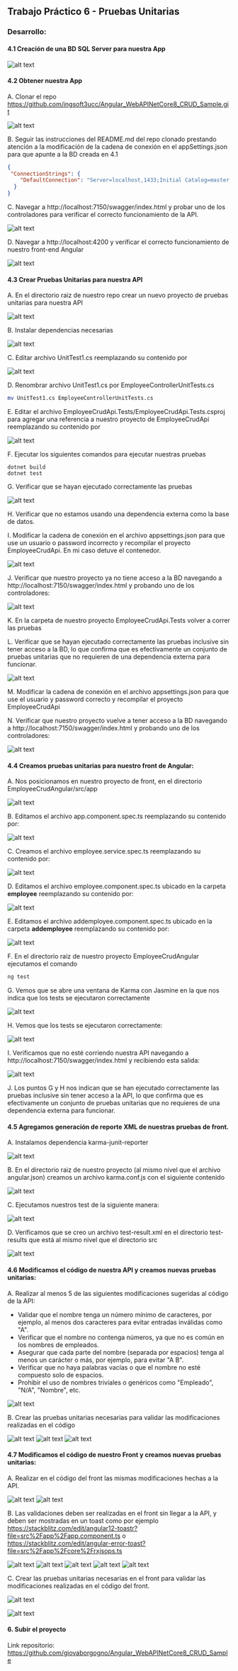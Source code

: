 ## Trabajo Práctico 6 - Pruebas Unitarias

### Desarrollo:

#### 4.1 Creación de una BD SQL Server para nuestra App
![alt text](img/image.png)

#### 4.2 Obtener nuestra App

A\. Clonar el repo https://github.com/ingsoft3ucc/Angular_WebAPINetCore8_CRUD_Sample.git

![alt text](img/image-1.png)

B\. Seguir las instrucciones del README.md del repo clonado prestando atención a la modificación de la cadena de conexión en el appSettings.json para que apunte a la BD creada en 4.1

```json
{
 "ConnectionStrings": {
    "DefaultConnection": "Server=localhost,1433;Initial Catalog=master;Persist Security Info=False;User ID=sa;Password=myStrong!Password;MultipleActiveResultSets=False;Encrypt=True;TrustServerCertificate=True;Connection Timeout=30;"
  }
}
```

C\. Navegar a http://localhost:7150/swagger/index.html y probar uno de los controladores para verificar el correcto funcionamiento de la API.

![alt text](img/image-2.png)

D\. Navegar a http://localhost:4200 y verificar el correcto funcionamiento de nuestro front-end Angular

![alt text](img/image-3.png)


#### 4.3 Crear Pruebas Unitarias para nuestra API

A\. En el directorio raiz de nuestro repo crear un nuevo proyecto de pruebas unitarias para nuestra API

![alt text](img/image-4.png)

B\. Instalar dependencias necesarias

![alt text](img/image-5.png)

C\. Editar archivo UnitTest1.cs reemplazando su contenido por

![alt text](img/image-6.png)

D\. Renombrar archivo UnitTest1.cs por EmployeeControllerUnitTests.cs

```bash
mv UnitTest1.cs EmployeeControllerUnitTests.cs 
```

E\. Editar el archivo EmployeeCrudApi.Tests/EmployeeCrudApi.Tests.csproj para agregar una referencia a nuestro proyecto de EmployeeCrudApi reemplazando su contenido por

![alt text](img/image-7.png)

F\. Ejecutar los siguientes comandos para ejecutar nuestras pruebas

```
dotnet build
dotnet test
```

G\. Verificar que se hayan ejecutado correctamente las pruebas

![alt text](img/image-8.png)

H\. Verificar que no estamos usando una dependencia externa como la base de datos.

I\. Modificar la cadena de conexión en el archivo appsettings.json para que use un usuario o password incorrecto y recompilar el proyecto EmployeeCrudApi. En mi caso detuve el contenedor.

![alt text](img/image-9.png)

J\. Verificar que nuestro proyecto ya no tiene acceso a la BD navegando a http://localhost:7150/swagger/index.html y probando uno de los controladores:

![alt text](img/image-12.png)

K\. En la carpeta de nuestro proyecto EmployeeCrudApi.Tests volver a correr las pruebas

L\. Verificar que se hayan ejecutado correctamente las pruebas inclusive sin tener acceso a la BD, lo que confirma que es efectivamente un conjunto de pruebas unitarias que no requieren de una dependencia externa para funcionar.

![alt text](img/image-11.png)

M\. Modificar la cadena de conexión en el archivo appsettings.json para que use el usuario y password correcto y recompilar el proyecto EmployeeCrudApi

N\. Verificar que nuestro proyecto vuelve a tener acceso a la BD navegando a http://localhost:7150/swagger/index.html y probando uno de los controladores:

![alt text](img/image-13.png)

#### 4.4 Creamos pruebas unitarias para nuestro front de Angular:

A\. Nos posicionamos en nuestro proyecto de front, en el directorio EmployeeCrudAngular/src/app

![alt text](img/image-14.png)

B\. Editamos el archivo app.component.spec.ts reemplazando su contenido por:

![alt text](img/image-15.png)

C\. Creamos el archivo employee.service.spec.ts reemplazando su contenido por:

![alt text](img/image-16.png)

D\. Editamos el archivo employee.component.spec.ts ubicado en la carpeta **employee** reemplazando su contenido por:

![alt text](img/image-17.png)

E\. Editamos el archivo addemployee.component.spec.ts ubicado en la carpeta **addemployee** reemplazando su contenido por:

![alt text](img/image-18.png)

F\. En el directorio raiz de nuestro proyecto EmployeeCrudAngular ejecutamos el comando

```bash
ng test
```

G\. Vemos que se abre una ventana de Karma con Jasmine en la que nos indica que los tests se ejecutaron correctamente

![alt text](img/image-20.png)

H\. Vemos que los tests se ejecutaron correctamente:

![alt text](img/image-19.png)

I\. Verificamos que no esté corriendo nuestra API navegando a http://localhost:7150/swagger/index.html y recibiendo esta salida:

![alt text](img/image-21.png)

J\. Los puntos G y H nos indican que se han ejecutado correctamente las pruebas inclusive sin tener acceso a la API, lo que confirma que es efectivamente un conjunto de pruebas unitarias que no requieres de una dependencia externa para funcionar.

#### 4.5 Agregamos generación de reporte XML de nuestras pruebas de front.

A\. Instalamos dependencia karma-junit-reporter

![alt text](img/image-22.png)

B\. En el directorio raiz de nuestro proyecto (al mismo nivel que el archivo angular.json) creamos un archivo karma.conf.js con el siguiente contenido

![alt text](img/image-23.png)

C\. Ejecutamos nuestros test de la siguiente manera:

![alt text](img/image-24.png)

D\. Verificamos que se creo un archivo test-result.xml en el directorio test-results que está al mismo nivel que el directorio src

![alt text](img/image-25.png)

#### 4.6 Modificamos el código de nuestra API y creamos nuevas pruebas unitarias:

A\. Realizar al menos 5 de las siguientes modificaciones sugeridas al código de la API:

- Validar que el nombre tenga un número mínimo de caracteres, por ejemplo, al menos dos caracteres para evitar entradas inválidas como "A".
- Verificar que el nombre no contenga números, ya que no es común en los nombres de empleados.
- Asegurar que cada parte del nombre (separada por espacios) tenga al menos un carácter o más, por ejemplo, para evitar "A B".
- Verificar que no haya palabras vacías o que el nombre no esté compuesto solo de espacios.
- Prohibir el uso de nombres triviales o genéricos como "Empleado", "N/A", "Nombre", etc.

![alt text](img/image-26.png)

B\. Crear las pruebas unitarias necesarias para validar las modificaciones realizadas en el código

![alt text](img/image-27.png)
![alt text](img/image-35.png)
![alt text](img/image-29.png)

#### 4.7 Modificamos el código de nuestro Front y creamos nuevas pruebas unitarias:

A\. Realizar en el código del front las mismas modificaciones hechas a la API.

![alt text](img/image-30.png)
![alt text](img/image-31.png)

B\. Las validaciones deben ser realizadas en el front sin llegar a la API, y deben ser mostradas en un toast como por ejemplo https://stackblitz.com/edit/angular12-toastr?file=src%2Fapp%2Fapp.component.ts o https://stackblitz.com/edit/angular-error-toast?file=src%2Fapp%2Fcore%2Frxjsops.ts

![alt text](img/image-32.png)
![alt text](img/image-33.png)
![alt text](img/image-34.png)
![alt text](img/image-36.png)
![alt text](img/image-37.png)

C\. Crear las pruebas unitarias necesarias en el front para validar las modificaciones realizadas en el código del front.

![alt text](img/image-38.png)

![alt text](img/image-39.png)

#### 6. Subir el proyecto

Link repositorio: https://github.com/giovaborgogno/Angular_WebAPINetCore8_CRUD_Sample